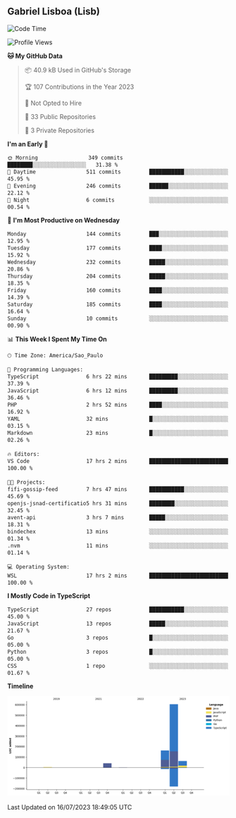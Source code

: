 ## Gabriel Lisboa (Lisb)

<!--START_SECTION:waka-->
![Code Time](http://img.shields.io/badge/Code%20Time-96%20hrs%2059%20mins-blue)

![Profile Views](http://img.shields.io/badge/Profile%20Views-0-blue)

**🐱 My GitHub Data** 

> 📦 40.9 kB Used in GitHub's Storage 
 > 
> 🏆 107 Contributions in the Year 2023
 > 
> 🚫 Not Opted to Hire
 > 
> 📜 33 Public Repositories 
 > 
> 🔑 3 Private Repositories 
 > 
**I'm an Early 🐤** 

```text
🌞 Morning                349 commits         ████████░░░░░░░░░░░░░░░░░   31.38 % 
🌆 Daytime                511 commits         ███████████░░░░░░░░░░░░░░   45.95 % 
🌃 Evening                246 commits         ██████░░░░░░░░░░░░░░░░░░░   22.12 % 
🌙 Night                  6 commits           ░░░░░░░░░░░░░░░░░░░░░░░░░   00.54 % 
```
📅 **I'm Most Productive on Wednesday** 

```text
Monday                   144 commits         ███░░░░░░░░░░░░░░░░░░░░░░   12.95 % 
Tuesday                  177 commits         ████░░░░░░░░░░░░░░░░░░░░░   15.92 % 
Wednesday                232 commits         █████░░░░░░░░░░░░░░░░░░░░   20.86 % 
Thursday                 204 commits         █████░░░░░░░░░░░░░░░░░░░░   18.35 % 
Friday                   160 commits         ████░░░░░░░░░░░░░░░░░░░░░   14.39 % 
Saturday                 185 commits         ████░░░░░░░░░░░░░░░░░░░░░   16.64 % 
Sunday                   10 commits          ░░░░░░░░░░░░░░░░░░░░░░░░░   00.90 % 
```


📊 **This Week I Spent My Time On** 

```text
🕑︎ Time Zone: America/Sao_Paulo

💬 Programming Languages: 
TypeScript               6 hrs 22 mins       █████████░░░░░░░░░░░░░░░░   37.39 % 
JavaScript               6 hrs 12 mins       █████████░░░░░░░░░░░░░░░░   36.46 % 
PHP                      2 hrs 52 mins       ████░░░░░░░░░░░░░░░░░░░░░   16.92 % 
YAML                     32 mins             █░░░░░░░░░░░░░░░░░░░░░░░░   03.15 % 
Markdown                 23 mins             █░░░░░░░░░░░░░░░░░░░░░░░░   02.26 % 

🔥 Editors: 
VS Code                  17 hrs 2 mins       █████████████████████████   100.00 % 

🐱‍💻 Projects: 
fifi-gossip-feed         7 hrs 47 mins       ███████████░░░░░░░░░░░░░░   45.69 % 
openjs-jsnad-certificatio5 hrs 31 mins       ████████░░░░░░░░░░░░░░░░░   32.45 % 
avent-api                3 hrs 7 mins        █████░░░░░░░░░░░░░░░░░░░░   18.31 % 
bindechex                13 mins             ░░░░░░░░░░░░░░░░░░░░░░░░░   01.34 % 
.nvm                     11 mins             ░░░░░░░░░░░░░░░░░░░░░░░░░   01.14 % 

💻 Operating System: 
WSL                      17 hrs 2 mins       █████████████████████████   100.00 % 
```

**I Mostly Code in TypeScript** 

```text
TypeScript               27 repos            ███████████░░░░░░░░░░░░░░   45.00 % 
JavaScript               13 repos            █████░░░░░░░░░░░░░░░░░░░░   21.67 % 
Go                       3 repos             █░░░░░░░░░░░░░░░░░░░░░░░░   05.00 % 
Python                   3 repos             █░░░░░░░░░░░░░░░░░░░░░░░░   05.00 % 
CSS                      1 repo              ░░░░░░░░░░░░░░░░░░░░░░░░░   01.67 % 
```



**Timeline**

![Lines of Code chart](https://raw.githubusercontent.com/tenlisboa/tenlisboa/main/assets/bar_graph.png)


 Last Updated on 16/07/2023 18:49:05 UTC
<!--END_SECTION:waka-->
